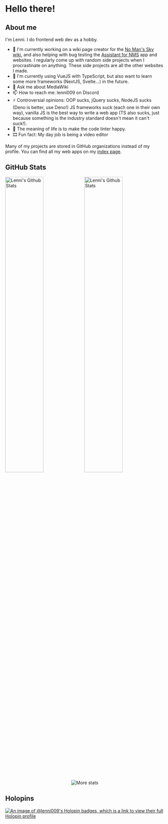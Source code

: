 # Hello there!

## About me
I'm Lenni. I do frontend web dev as a hobby.

- 🔭 I'm currently working on a wiki page creator for the [No Man's Sky wiki](https://nomanssky.fandom.com/wiki/No_Man%27s_Sky_Wiki), and also helping with bug testing the [Assistant for NMS](https://github.com/AssistantNMS) app and websites. I regularly come up with random side projects when I procrastinate on anything. These side projects are all the other websites I made.
- 🌱 I'm currently using VueJS with TypeScript, but also want to learn some more frameworks (NextJS, Svelte...) in the future.
- 💬 Ask me about MediaWiki
- 📫 How to reach me: lenni009 on Discord
- ⚡ Controversial opinions: OOP sucks, jQuery sucks, NodeJS sucks (Deno is better, use Deno!) JS frameworks suck (each one in their own way), vanilla JS is the best way to write a web app (TS also sucks, just because something is the industry standard doesn't mean it can't suck!).
- 🧬 The meaning of life is to make the code linter happy.
- 🎞️ Fun fact: My day job is being a video editor

Many of my projects are stored in GitHub organizations instead of my profile. You can find all my web apps on my [index page](https://lenni009.github.io/).

## GitHub Stats
<div>
  <img alt="Lenni's Github Stats" width="49%" src="https://github-readme-stats-git-masterrstaa-rickstaa.vercel.app/api?username=Lenni009&show_icons=true&hide_border=true&theme=github_dark&include_all_commits=true&role=owner,collaborator&date_format=%5BY%20%5DM%20j" />
  <img alt="Lenni's Github Stats" width="49%" src="https://github-readme-streak-stats.herokuapp.com?user=Lenni009&theme=github-dark-blue&hide_border=true&date_format=%5BY%20%5DM%20j" />
</div>

<div align="center">
  <img alt="More stats" src="https://github-profile-summary-cards.vercel.app/api/cards/profile-details?username=Lenni009&theme=github_dark" />  
</div>

## Holopins
[![An image of @lenni009's Holopin badges, which is a link to view their full Holopin profile](https://holopin.me/lenni009)](https://holopin.io/@lenni009)
